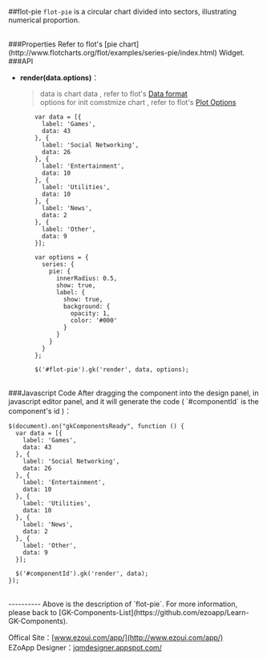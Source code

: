 ##flot-pie
`flot-pie` is a circular chart divided into sectors, illustrating numerical proportion. 

<br/>
###Properties
Refer to flot's [pie chart](http://www.flotcharts.org/flot/examples/series-pie/index.html) Widget.

<br/>
###API

- **render(data.options)**：  
  	> data is chart data , refer to flot's [Data format](https://github.com/flot/flot/blob/master/API.md#data-format)  
    > options for init comstmize chart ,  refer to flot's [Plot Options](https://github.com/flot/flot/blob/master/API.md#plot-options)
            
          var data = [{
            label: 'Games',
            data: 43
          }, {
            label: 'Social Networking',
            data: 26
          }, {
            label: 'Entertainment',
            data: 10
          }, {
            label: 'Utilities',
            data: 10
          }, {
            label: 'News',
            data: 2
          }, {
            label: 'Other',
            data: 9
          }];
        
          var options = {
            series: {
              pie: {
                innerRadius: 0.5,
                show: true,
                label: {
                  show: true,
                  background: {
                    opacity: 1,
                    color: '#000'
                  }
                }
              }
            }
          };
        
          $('#flot-pie').gk('render', data, options);


<br/>
###Javascript Code
After dragging the component into the design panel, in javascript editor panel, and it will generate the code ( `#componentId` is the component's id )：

	$(document).on("gkComponentsReady", function () {
	  var data = [{
	    label: 'Games',
	    data: 43
	  }, {
	    label: 'Social Networking',
	    data: 26
	  }, {
	    label: 'Entertainment',
	    data: 10
	  }, {
	    label: 'Utilities',
	    data: 10
	  }, {
	    label: 'News',
	    data: 2
	  }, {
	    label: 'Other',
	    data: 9
	  }];
	
	  $('#componentId').gk('render', data);
	});


<br/>
----------
Above is the description of `flot-pie`. For more information, please back to [GK-Components-List](https://github.com/ezoapp/Learn-GK-Components).

Offical Site：[www.ezoui.com/app/](http://www.ezoui.com/app/)  
EZoApp Designer：[jqmdesigner.appspot.com/](http://jqmdesigner.appspot.com/)




